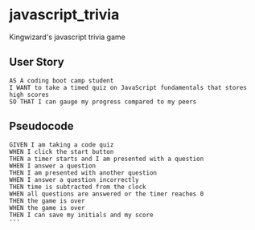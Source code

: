 # javascript_trivia
Kingwizard's javascript trivia game
## User Story

```
AS A coding boot camp student
I WANT to take a timed quiz on JavaScript fundamentals that stores high scores
SO THAT I can gauge my progress compared to my peers
```

##  Pseudocode 

```
GIVEN I am taking a code quiz
WHEN I click the start button
THEN a timer starts and I am presented with a question
WHEN I answer a question
THEN I am presented with another question
WHEN I answer a question incorrectly
THEN time is subtracted from the clock
WHEN all questions are answered or the timer reaches 0
THEN the game is over
WHEN the game is over
THEN I can save my initials and my score
'''